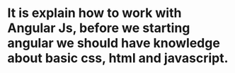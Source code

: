# It is explain how to work with Angular Js, before we starting angular we should have knowledge about basic css, html and javascript.
